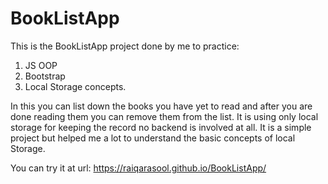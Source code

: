 # BookListApp

This is the BookListApp project done by me to practice:
1. JS OOP
2. Bootstrap
3. Local Storage concepts.

In this you can list down the books you have yet to read and after you are done reading them you can remove them from the list. 
It is using only local storage for keeping the record no backend is involved at all. 
It is a simple project but helped me a lot to understand the basic concepts of local Storage.

You can try it at url: https://raiqarasool.github.io/BookListApp/

